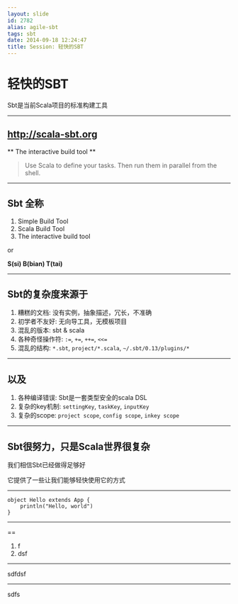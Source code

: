 ```yaml
---
layout: slide
id: 2782
alias: agile-sbt
tags: sbt
date: 2014-09-18 12:24:47
title: Session: 轻快的SBT
---
```


# 轻快的SBT

Sbt是当前Scala项目的标准构建工具

---

## http://scala-sbt.org

** The interactive build tool **

> Use Scala to define your tasks. Then run them in parallel from the shell.


---

## Sbt 全称

1. Simple Build Tool
2. Scala Build Tool
3. The interactive build tool

or

**S(si) B(bian) T(tai)**

---

## Sbt的复杂度来源于

1. 糟糕的文档: 没有实例，抽象描述，冗长，不准确
2. 初学者不友好: 无向导工具，无模板项目
3. 混乱的版本: sbt & scala
4. 各种奇怪操作符: `:=`, `+=`, `++=`, `<<=`
5. 混乱的结构: `*.sbt`, `project/*.scala`, `~/.sbt/0.13/plugins/*`

---

## 以及

1. 各种编译错误: Sbt是一套类型安全的scala DSL
2. 复杂的key机制: `settingKey`, `taskKey`, `inputKey`
3. 复杂的scope: `project scope`, `config scope`, `inkey scope`

---

## Sbt很努力，只是Scala世界很复杂

我们相信Sbt已经做得足够好

它提供了一些让我们能够轻快使用它的方式

---

```
object Hello extends App {
    println("Hello, world")
}
```

---

==

1. f
2. dsf


---


sdfdsf


---

sdfs